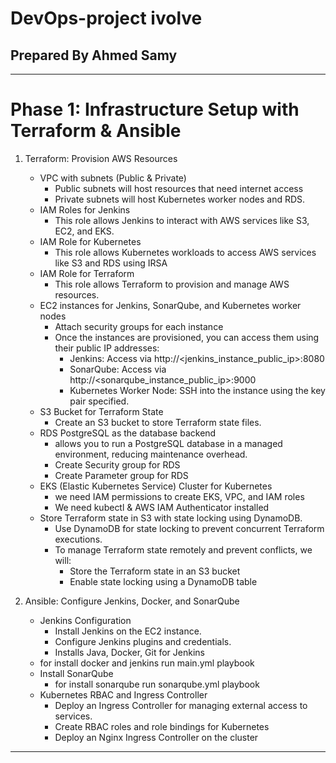 # DevOps-project ivolve
## Prepared By Ahmed Samy
*** 
# Phase 1: Infrastructure Setup with Terraform & Ansible
1. Terraform: Provision AWS Resources
    - VPC with subnets (Public & Private)
        - Public subnets will host resources that need internet access
        - Private subnets will host Kubernetes worker nodes and RDS.
    - IAM Roles for Jenkins 
        - This role allows Jenkins to interact with AWS services like S3, EC2, and EKS.
    - IAM Role for Kubernetes
        - This role allows Kubernetes workloads to access AWS services like S3 and RDS using IRSA
    - IAM Role for Terraform
        - This role allows Terraform to provision and manage AWS resources.
    -  EC2 instances for Jenkins, SonarQube, and Kubernetes worker nodes
        - Attach security groups for each instance
        - Once the instances are provisioned, you can access them using their public IP addresses:
            - Jenkins: Access via http://<jenkins_instance_public_ip>:8080
            - SonarQube: Access via http://<sonarqube_instance_public_ip>:9000
            - Kubernetes Worker Node: SSH into the instance using the key pair specified.
    - S3 Bucket for Terraform State
        - Create an S3 bucket to store Terraform state files.
    - RDS PostgreSQL as the database backend
        -  allows you to run a PostgreSQL database in a managed environment, reducing maintenance overhead.
        - Create Security group for RDS
        - Create Parameter group for RDS
    - EKS (Elastic Kubernetes Service) Cluster for Kubernetes
        - we need IAM permissions to create EKS, VPC, and IAM roles
        - We need kubectl & AWS IAM Authenticator installed
    - Store Terraform state in S3 with state locking using DynamoDB.
        - Use DynamoDB for state locking to prevent concurrent Terraform executions.
        - To manage Terraform state remotely and prevent conflicts, we will:
            -  Store the Terraform state in an S3 bucket
            - Enable state locking using a DynamoDB table

2. Ansible: Configure Jenkins, Docker, and SonarQube
    - Jenkins Configuration
        - Install Jenkins on the EC2 instance.
        - Configure Jenkins plugins and credentials.
        - Installs Java, Docker, Git for Jenkins
    - for install docker and jenkins run main.yml playbook
    - Install SonarQube 
        - for install sonarqube run sonarqube.yml playbook
    -  Kubernetes RBAC and Ingress Controller
        - Deploy an Ingress Controller for managing external access to services.
        - Create RBAC roles and role bindings for Kubernetes
        -  Deploy an Nginx Ingress Controller on the cluster
***

    


